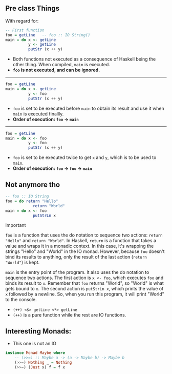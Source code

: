 ## Pre class Things
With regard for:   
```Haskell
-- First function
foo = getLine   -- foo :: IO String()
main = do x <- getLine
          y <- getLine
          putStr (x ++ y)
```
- Both functions not executed as a consequence of Haskell being the other thing. When compiled, `main` is executed. 
- **`foo` is not executed, and can be ignored.**  
---
```Haskell
foo = getLine
main = do x <- getLine
          y <- foo
          putStr (x ++ y)
``` 
- `foo` is set to be executed before `main` to obtain its result and use it when `main` is executed finallly.
- **Order of execution: `foo` -> `main`**
---
```Haskell
foo = getLine
main = do x <- foo
          y <- foo
          putStr (x ++ y)
```
- `foo` is set to be executed twice to get `x` and `y`, which is to be used to `main`.
- **Order of execution: `foo` -> `foo` -> `main`**

## Not anymore tho

```Haskell
-- foo :: IO String
foo = do return "Hello"
            return "World"
main = do x <- foo
            putStrLn x
```

> [!IMPORTANT]
> `foo` is a function that uses the do notation to sequence two actions: `return "Hello"` and `return "World"`. In Haskell, `return` is a function that takes a value and wraps it in a monadic context. In this case, it's wrapping the strings "Hello" and "World" in the IO monad. However, because `foo` doesn't bind its results to anything, only the result of the last action (`return "World"`) is kept.
>
> `main` is the entry point of the program. It also uses the do notation to sequence two actions. The first action is `x <- foo`, which executes `foo` and binds its result to `x`. Remember that `foo` returns "World", so "World" is what gets bound to `x`. The second action is `putStrLn x`, which prints the value of `x` followed by a newline. So, when you run this program, it will print "World" to the console.

- `(++) <$> getLine <*> getLine`
- `(++)` is a pure function while the rest are IO functions.

## Interesting Monads:
- This one is not an IO
```Haskell
instance Monad Maybe where
    -- (>>=) :: Maybe a -> (a -> Maybe b) -> Maybe b
    (>>=) Nothing _ = Nothing
    (>>=) (Just x) f = f x 

```